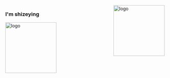 <img src="https://github-readme-stats.vercel.app/api?username=shizeying&show_icons=true" alt="logo" height="160" align="right" style="margin: 5px; margin-bottom: 20px;" />

### I'm shizeying



<img src="https://github-profile-trophy.vercel.app/?username=shizeying&theme=flat&column=7" alt="logo" height="160" align="center" style="margin: auto; margin-bottom: 20px;" />
